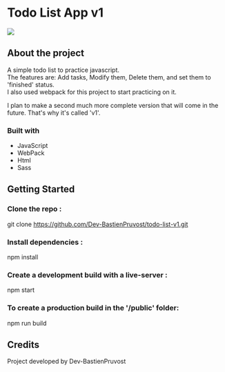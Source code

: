 # Todo List App v1

<a href="https://todo-v1.pruvostbastien.fr/public/" target="_blank"><img src="https://img.shields.io/badge/ctrl_%2B_click_here_to_see_the_website-324050?style=for-the-badge&logo=github&logoColor=white" /></a>

## About the project

A simple todo list to practice javascript.  
The features are: Add tasks, Modify them, Delete them, and set them to 'finished' status.  
I also used webpack for this project to start practicing on it.  
  
I plan to make a second much more complete version that will come in the future. That's why it's called 'v1'.

### Built with

- JavaScript
- WebPack
- Html
- Sass

## Getting Started

### Clone the repo :

git clone https://github.com/Dev-BastienPruvost/todo-list-v1.git

### Install dependencies :

npm install

### Create a development build with a live-server :

npm start

### To create a production build in the '/public' folder:

npm run build

<!-- #### Running

node public/index.bundle.js -->

## Credits

Project developed by Dev-BastienPruvost
